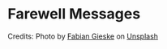 # Farewell Messages

Credits: Photo by <a href="https://unsplash.com/@fbngsk?utm_source=unsplash&utm_medium=referral&utm_content=creditCopyText">Fabian Gieske</a> on <a href="https://unsplash.com/?utm_source=unsplash&utm_medium=referral&utm_content=creditCopyText">Unsplash</a>
